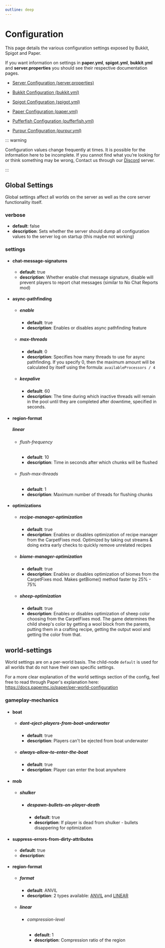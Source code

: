 ```yaml
---
outline: deep
---
```


# Configuration

This page details the various configuration settings exposed by Bukkit, Spigot and Paper.

If you want information on settings in **paper.yml**, **spigot.yml**, **bukkit.yml** and **server.properties** you should see their respective documentation pages.

- [Server Configuration (server.properties)](https://minecraft.wiki/w/Server.properties)

- [Bukkit Configuration (bukkit.yml)](https://bukkit.fandom.com/wiki/Bukkit.yml)

- [Spigot Configuration (spigot.yml)](https://www.spigotmc.org/wiki/spigot-configuration)

- [Paper Configuration (paper.yml)](https://docs.papermc.io/paper/reference/paper-global-configuration)

- [Pufferfish Configuration (pufferfish.yml)](https://docs.pufferfish.host/setup/pufferfish-fork-configuration)

- [Purpur Configuration (purpur.yml)](https://purpurmc.org/docs/Configuration)

::: warning

Configuration values change frequently at times. It is possible for the information here to be incomplete. If you cannot find what you’re looking for or think something may be wrong, Contact us through our [Discord](https://discord.gg/p7cxhw7E2M) server.

:::

## Global Settings

Global settings affect all worlds on the server as well as the core server functionality itself.

### verbose

- **default**: false
- **description**: Sets whether the server should dump all configuration values to the server log on startup (this maybe not working)

### settings
- #### chat-message-signatures
  - **default**: true
  - **description**: Whether enable chat message signature, disable will prevent players to report chat messages (similar to No Chat Reports mod)
- #### async-pathfinding
  - ##### enable
    - **default**: true
    - **description**: Enables or disables async pathfinding feature
  - ##### max-threads
    - **default**: 0
    - **description**: Specifies how many threads to use for async pathfinding. If you specify 0, then the maximum amount will be calculated by itself using the formula: `availableProcessors / 4`
  - ##### keepalive
    - **default**: 60
    - **description**: The time during which inactive threads will remain in the pool until they are completed after downtime, specified in seconds.
- #### region-format
    ##### linear
    - ###### flush-frequency
      - **default**: 10
      - **description**: Time in seconds after which chunks will be flushed
    - ###### flush-max-threads
      - **default**: 1
      - **description**: Maximum number of threads for flushing chunks
- #### optimizations
  - ##### recipe-manager-optimization
    - **default**: true
    - **description**: Enables or disables optimization of recipe manager from the CarpetFixes mod. Optimized by taking out streams & doing extra early checks to quickly remove unrelated recipes
  - ##### biome-manager-optimization
    - **default**: true
    - **description**: Enables or disables optimization of biomes from the CarpetFixes mod. Makes getBiome() method faster by 25% - 75%
  - ##### sheep-optimization
    - **default**: true
    - **description**: Enables or disables optimization of sheep color choosing from the CarpetFixes mod. The game determines the child sheep's color by getting a wool block from the parents, putting them in a crafting
recipe, getting the output wool and getting the color from that.

## world-settings

World settings are on a per-world basis. The child-node `default` is used for all worlds that do not have their own specific settings.

For a more clear explanation of the world settings section of the config, feel free to read through Paper's explanation here: https://docs.papermc.io/paper/per-world-configuration

### gameplay-mechanics
- #### boat
    - ##### dont-eject-players-from-boat-underwater
        - **default**: true
        - **description**: Players can't be ejected from boat underwater

    - ##### always-allow-to-enter-the-boat
        - **default**: true
        - **description**: Player can enter the boat anywhere
- #### mob
  - ##### shulker
    - ##### despawn-bullets-on-player-death
      - **default**: true
      - **description**: If player is dead from shulker - bullets disappering for optimization

- #### suppress-errors-from-dirty-attributes
  - **default**: true
  - **description**:

- #### region-format
  - ##### format
    - **default**: ANVIL
    - **description**: 2 types available: [ANVIL](https://minecraft.wiki/w/Anvil_file_format) and [LINEAR](https://github.com/xymb-endcrystalme/LinearRegionFileFormatTools?tab=readme-ov-file#linear-region-file-format-for-minecraft)
  - ##### linear
    - ###### compression-level
      - **default**: 1
      - **description**: Compression ratio of the region
